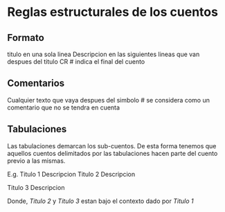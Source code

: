 # Reglas estructurales de los cuentos

## Formato
titulo en una sola linea
Descripcion en las siguientes lineas
que van despues del titulo
CR # indica el final del cuento

## Comentarios
Cualquier texto que vaya despues del simbolo # se
considera como un comentario que no se tendra en cuenta

## Tabulaciones
Las tabulaciones demarcan los sub-cuentos. De esta
forma tenemos que aquellos cuentos delimitados por
las tabulaciones hacen parte del cuento previo
a las mismas.

E.g.
Titulo 1
Descripcion
  Titulo 2
  Descripcion

  Titulo 3
  Descripcion

Donde, _Titulo 2_ y _Titulo 3_ estan bajo el contexto
dado por _Titulo 1_
